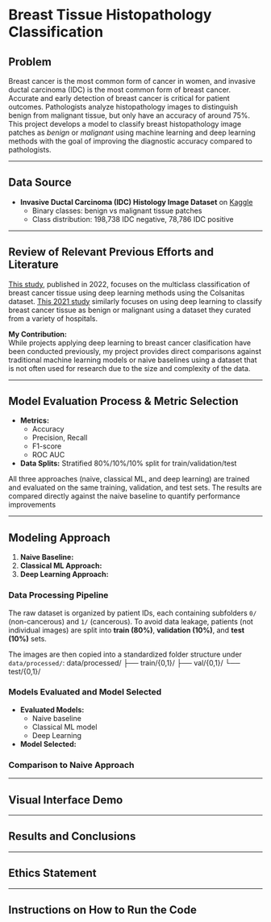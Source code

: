 # Breast Tissue Histopathology Classification

## Problem
Breast cancer is the most common form of cancer in women, and invasive ductal carcinoma (IDC) is the most common form of breast cancer. Accurate and early detection of breast cancer is critical for patient outcomes. Pathologists analyze histopathology images to distinguish benign from malignant tissue, but only have an accuracy of around 75%. This project develops a model to classify breast histopathology image patches as *benign* or *malignant* using machine learning and deep learning methods with the goal of improving the diagnostic accuracy compared to pathologists.

---

## Data Source
- **Invasive Ductal Carcinoma (IDC) Histology Image Dataset** on [Kaggle](https://www.kaggle.com/datasets/paultimothymooney/breast-histopathology-images)  
  - Binary classes: benign vs malignant tissue patches
  - Class distribution: 198,738 IDC negative, 78,786 IDC positive

---

## Review of Relevant Previous Efforts and Literature  
[This study](https://www.nature.com/articles/s41598-022-19278-2?fromPaywallRec=false), published in 2022, focuses on the multiclass classification of breast cancer tissue using deep learning methods using the Colsanitas dataset. [This 2021 study](https://pmc.ncbi.nlm.nih.gov/articles/PMC8582388/#cancers-13-05368-t001) similarly focuses on using deep learning to classify breast cancer tissue as benign or malignant using a dataset they curated from a variety of hospitals.

**My Contribution:**  
While projects applying deep learning to breast cancer clasification have been conducted previously, my project provides direct comparisons against traditional machine learning models or naive baselines using a dataset that is not often used for research due to the size and complexity of the data.

---

## Model Evaluation Process & Metric Selection   
- **Metrics:**  
  - Accuracy  
  - Precision, Recall
  - F1-score  
  - ROC AUC  
- **Data Splits:** Stratified 80%/10%/10% split for train/validation/test 

All three approaches (naive, classical ML, and deep learning) are trained and evaluated on the same training, validation, and test sets. The results are compared directly against the naive baseline to quantify performance improvements

---

## Modeling Approach  
1. **Naive Baseline:** 
2. **Classical ML Approach:**  
3. **Deep Learning Approach:**  


### Data Processing Pipeline  
The raw dataset is organized by patient IDs, each containing subfolders `0/` (non-cancerous) and `1/` (cancerous). To avoid data leakage, patients (not individual images) are split into **train (80%)**, **validation (10%)**, and **test (10%)** sets.  

The images are then copied into a standardized folder structure under `data/processed/`:
data/processed/
├── train/{0,1}/
├── val/{0,1}/
└── test/{0,1}/

### Models Evaluated and Model Selected  
- **Evaluated Models:**  
  - Naive baseline  
  - Classical ML model
  - Deep Learning
- **Model Selected:**  

### Comparison to Naive Approach  
 

---

## Visual Interface Demo


---

## Results and Conclusions  
 

---

## Ethics Statement  
 

---

## Instructions on How to Run the Code
